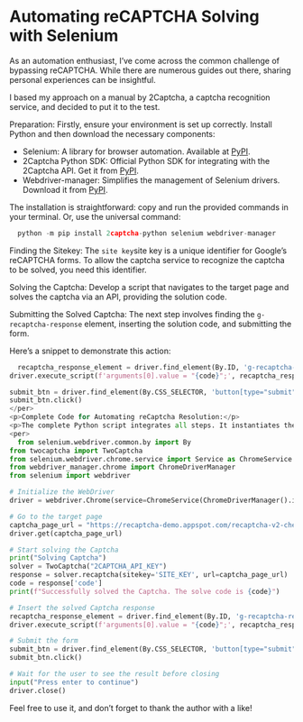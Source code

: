 # Automating reCAPTCHA Solving with Selenium

<p>As an automation enthusiast, I’ve come across the common challenge of bypassing reCAPTCHA. While there are numerous guides out there, sharing personal experiences can be insightful.</p>

<p>I based my approach on a manual by 2Captcha, a captcha recognition service, and decided to put it to the test.</p>

<p>Preparation: Firstly, ensure your environment is set up correctly. Install Python and then download the necessary components:</p>

<ul>
  <li>Selenium: A library for browser automation. Available at <a href="https://pypi.org/project/selenium/">PyPI</a>.</li>
  <li>2Captcha Python SDK: Official Python SDK for integrating with the 2Captcha API. Get it from <a href="https://pypi.org/project/selenium/">PyPI</a>.</li>
  <li>Webdriver-manager: Simplifies the management of Selenium drivers. Download it from <a href="https://pypi.org/project/selenium/">PyPI</a>.</li>
</ul>

<p>The installation is straightforward: copy and run the provided commands in your terminal. Or, use the universal command:</p>

```python
  python -m pip install 2captcha-python selenium webdriver-manager
```

<p>Finding the Sitekey: The <code>site key</code>site key is a unique identifier for Google’s reCAPTCHA forms. To allow the captcha service to recognize the captcha to be solved, you need this identifier.</p>
<p>Solving the Captcha: Develop a script that navigates to the target page and solves the captcha via an API, providing the solution code.</p>
<p>Submitting the Solved Captcha: The next step involves finding the <code>g-recaptcha-response</code> element, inserting the solution code, and submitting the form.</p>
<p>Here’s a snippet to demonstrate this action:</p>

```python
  recaptcha_response_element = driver.find_element(By.ID, 'g-recaptcha-response')
driver.execute_script(f'arguments[0].value = "{code}";', recaptcha_response_element)

submit_btn = driver.find_element(By.CSS_SELECTOR, 'button[type="submit"]')
submit_btn.click()
</per>
<p>Complete Code for Automating reCaptcha Resolution:</p>
<p>The complete Python script integrates all steps. It instantiates the WebDriver, loads the target page, solves the captcha, sets the solution in the webpage, and submits it. The full code is as follows:</p>
<per>
  from selenium.webdriver.common.by import By
from twocaptcha import TwoCaptcha
from selenium.webdriver.chrome.service import Service as ChromeService
from webdriver_manager.chrome import ChromeDriverManager
from selenium import webdriver

# Initialize the WebDriver
driver = webdriver.Chrome(service=ChromeService(ChromeDriverManager().install()))

# Go to the target page
captcha_page_url = "https://recaptcha-demo.appspot.com/recaptcha-v2-checkbox.php"
driver.get(captcha_page_url)

# Start solving the Captcha
print("Solving Captcha")
solver = TwoCaptcha("2CAPTCHA_API_KEY")
response = solver.recaptcha(sitekey='SITE_KEY', url=captcha_page_url)
code = response['code']
print(f"Successfully solved the Captcha. The solve code is {code}")

# Insert the solved Captcha response
recaptcha_response_element = driver.find_element(By.ID, 'g-recaptcha-response')
driver.execute_script(f'arguments[0].value = "{code}";', recaptcha_response_element)

# Submit the form
submit_btn = driver.find_element(By.CSS_SELECTOR, 'button[type="submit"]')
submit_btn.click()

# Wait for the user to see the result before closing
input("Press enter to continue")
driver.close()
```

<p>Feel free to use it, and don’t forget to thank the author with a like!</p>
